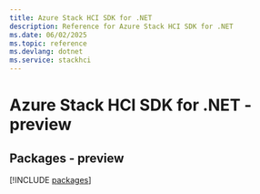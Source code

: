 ```yaml
---
title: Azure Stack HCI SDK for .NET
description: Reference for Azure Stack HCI SDK for .NET
ms.date: 06/02/2025
ms.topic: reference
ms.devlang: dotnet
ms.service: stackhci
---
```

# Azure Stack HCI SDK for .NET - preview
## Packages - preview
[!INCLUDE [packages](stack-hci-index.md)]